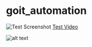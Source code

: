 # goit_automation

![Test Screenshot](./cypress/screenshots/)
[Test Video](./cypress/videos/)

![alt text](image.png)